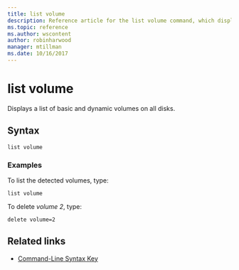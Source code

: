 ```yaml
---
title: list volume
description: Reference article for the list volume command, which displays a list of basic and dynamic volumes on all disks.
ms.topic: reference
ms.author: wscontent
author: robinharwood
manager: mtillman
ms.date: 10/16/2017
---
```


# list volume

Displays a list of basic and dynamic volumes on all disks.

## Syntax

```
list volume
```

### Examples

To list the detected volumes, type:

```
list volume
```

To delete *volume 2*, type:

```
delete volume=2
```

## Related links

- [Command-Line Syntax Key](command-line-syntax-key.md)